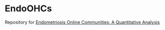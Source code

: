 # EndoOHCs
Repository for [Endometriosis Online Communities: A Quantitative Analysis](https://doi.org/10.1101/2024.02.27.24303445)

